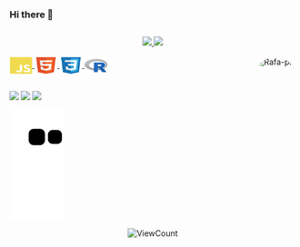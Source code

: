 ### Hi there 👋


##
<div align="center">
  <a href="https://github.com/LanguageStructure">
  <img height="180em" src="https://github-readme-stats.vercel.app/api?username=LanguageStructure&show_icons=true&theme=dracula&include_all_commits=true&count_private=true"/>
  <img height="180em" src="https://github-readme-stats.vercel.app/api/top-langs/?username=LanguageStructure&layout=compact&langs_count=7&theme=dracula"/>
</div>

  <div style="display: inline_block"><br>
  <img align="center" alt="Fab-Js" height="30" width="40" src="https://raw.githubusercontent.com/devicons/devicon/master/icons/javascript/javascript-plain.svg">
  <img align="center" alt="Fab-HTML" height="30" width="40" src="https://raw.githubusercontent.com/devicons/devicon/master/icons/html5/html5-original.svg">
  <img align="center" alt="Fab-CSS" height="30" width="40" src="https://raw.githubusercontent.com/devicons/devicon/master/icons/css3/css3-original.svg">
  <img align="center" alt="Fab-Python" height="30" width="40" src="https://raw.githubusercontent.com/devicons/devicon/master/icons/r/r-original.svg">
  <img align="right" alt="Rafa-pic" height="150" style="border-radius:50px;" src="https://media2.giphy.com/media/VK0qcnl18fk4g/giphy.gif?cid=ecf05e47ggofqz6dpa5qik9n4cc5eop3gmvyi4die7dtw5p5&rid=giphy.gif&ct=g">
</div>

  ##
  
  <div> 
  <a href="https://www.twitter.com/fthorstensen" target="_blank"><img src="https://img.shields.io/badge/twitter-blue?style=for-the-badge&logo=twitter&logoColor=white" target="_blank"></a>
  <a href="https://instagram.com/ffg13brde" target="_blank"><img src="https://img.shields.io/badge/-Instagram-%23E4405F?style=for-the-badge&logo=instagram&logoColor=white" target="_blank"></a>
  <a href = "mailto:fmfgerard@gmail.com"><img src="https://img.shields.io/badge/-Gmail-%23333?style=for-the-badge&logo=gmail&logoColor=white" target="_blank"></a>
 
 
  ![Snake animation](https://github.com/rafaballerini/rafaballerini/blob/output/github-contribution-grid-snake.svg)
 
</div>

  <p align="center">
  <img alt="ViewCount" src="https://views.whatilearened.today/views/github/LanguageStructure/onimur.svg" />
</p>
